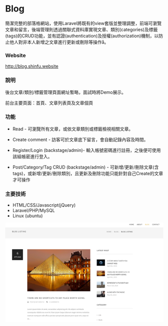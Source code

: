 # Blog

簡潔完整的部落格網站，使用Laravel將既有的view套版並整理調整，前端可瀏覽文章和留言，後端管理則透過關聯式資料庫實現文章、類別(categories)及標籤(tags)的CRUD功能，並有認證(authentication)及授權(authorization)機制，以防止他人對非本人新增之文章進行更新或刪除等操作å。

### Website

http://blog.shinfu.website

### 說明

後台文章/類別/標籤管理頁面網址暫略，面試時將Demo展示。

前台主要頁面：首頁、文章列表頁及文章個頁

### 功能

* Read - 可瀏覽所有文章，或依文章類別或標籤檢視相關文章。

* Create comment - 訪客可於文章底下留言，會自動記錄內容及時間。

* Register/Login (backstage/admin)- 輸入帳號密碼進行註冊，之後便可使用該組帳密進行登入。

* Post/Category/Tag CRUD (backstage/admin) - 可新增/更新/刪除文章(含tags)，或新增/更新/刪除類別，且更新及刪除功能只能針對自己Create的文章才可操作



### 主要技術

* HTML/CSS/Javascript(jQuery)
* Laravel/PHP/MySQL
* Linux (ubuntu)

![image](https://github.com/sfwang20/blog/blob/master/blog.png)
